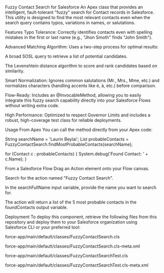 Fuzzy Contact Search for Salesforce
An Apex class that provides an intelligent, fault-tolerant "fuzzy" search for Contact records in Salesforce. This utility is designed to find the most relevant contacts even when the search query contains typos, variations in names, or salutations.

Features
Typo Tolerance: Correctly identifies contacts even with spelling mistakes in the first or last name (e.g., "Jhon Smoth" finds "John Smith").

Advanced Matching Algorithm: Uses a two-step process for optimal results:

A broad SOSL query to retrieve a list of potential candidates.

The Levenshtein distance algorithm to score and rank candidates based on similarity.

Smart Normalization: Ignores common salutations (Mr., Mrs., Mme, etc.) and normalizes characters (handling accents like é, à, etc.) before comparison.

Flow-Ready: Includes an @InvocableMethod, allowing you to easily integrate this fuzzy search capability directly into your Salesforce Flows without writing extra code.

High Performance: Optimized to respect Governor Limits and includes a robust, high-coverage test class for reliable deployments.

Usage
From Apex
You can call the method directly from your Apex code:

String searchName = 'Laurin Beylai';
List<Contact> probableContacts = FuzzyContactSearch.findMostProbableContacts(searchName);

for (Contact c : probableContacts) {
    System.debug('Found Contact: ' + c.Name);
}


From a Salesforce Flow
Drag an Action element onto your Flow canvas.

Search for the action named "Fuzzy Contact Search".

In the searchFullName input variable, provide the name you want to search for.

The action will return a list of the 5 most probable contacts in the foundContacts output variable.

Deployment
To deploy this component, retrieve the following files from this repository and deploy them to your Salesforce organization using Salesforce CLI or your preferred tool:

force-app/main/default/classes/FuzzyContactSearch.cls

force-app/main/default/classes/FuzzyContactSearch.cls-meta.xml

force-app/main/default/classes/FuzzyContactSearchTest.cls

force-app/main/default/classes/FuzzyContactSearchTest.cls-meta.xml